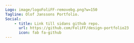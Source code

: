 ```yaml
---
Logo: image/logoFoliFF-removebg.png?w=150
Tagline: Olof Janssons Portfolio.
Social:
    - title: Link till sidans github repo.
      url: https://github.com/FoliFF/design-portfolio23
      icon: fab fa-github
---
```

